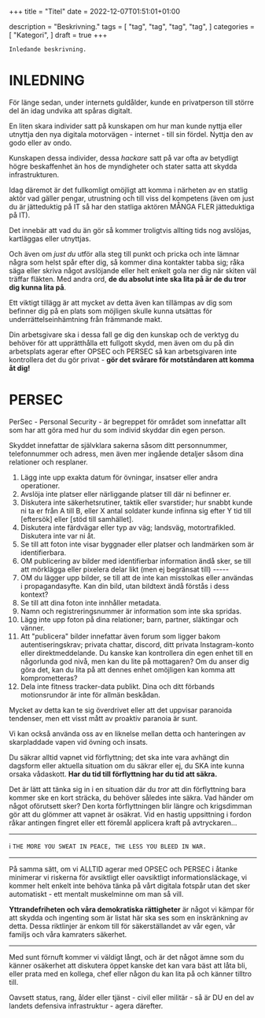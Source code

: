 +++
title = "Titel"
date = 2022-12-07T01:51:01+01:00

description = "Beskrivning."
tags = [
    "tag",
    "tag",
    "tag",
    "tag",
]
categories = [
    "Kategori",
]
draft = true
+++

`Inledande beskrivning.`
<!--more-->
# INLEDNING

För länge sedan, under internets guldålder, kunde en privatperson till större del än idag undvika att spåras digitalt. 

En liten skara individer satt på kunskapen om hur man kunde nyttja eller utnyttja den nya digitala motorvägen - internet - till sin fördel. Nyttja den av godo eller av ondo.

Kunskapen dessa individer, dessa *hackare* satt på var ofta av betydligt högre beskaffenhet än hos de myndigheter och stater satta att skydda infrastrukturen. 

Idag däremot är det fullkomligt omöjligt att komma i närheten av en statlig aktör vad gäller pengar, utrustning och till viss del kompetens (även om just du är jätteduktig på IT så har den statliga aktören MÅNGA FLER jätteduktiga på IT). 

Det innebär att vad du än gör så kommer troligtvis allting tids nog avslöjas, kartläggas eller utnyttjas. 

Och även om *just du* utför alla steg till punkt och pricka och inte lämnar några som helst spår efter dig, så kommer dina kontakter tabba sig; råka säga eller skriva något avslöjande eller helt enkelt gola ner dig när skiten väl träffar fläkten. Med andra ord, **de du absolut inte ska lita på är de du tror dig kunna lita på**.

Ett viktigt tillägg är att mycket av detta även kan tillämpas av dig som befinner dig på en plats som möjligen skulle kunna utsättas för underrättelseinhämtning från främmande makt.

Din arbetsgivare ska i dessa fall ge dig den kunskap och de verktyg du behöver för att upprätthålla ett fullgott skydd, men även om du på din arbetsplats agerar efter OPSEC och PERSEC så kan arbetsgivaren inte kontrollera det du gör privat - **gör det svårare för motståndaren att komma åt dig!** 

# PERSEC

PerSec - Personal Security - är begreppet för området som innefattar allt som har att göra med hur du som individ skyddar din egen person. 

Skyddet innefattar de självklara sakerna såsom ditt personnummer, telefonnummer och adress, men även mer ingående detaljer såsom dina relationer och resplaner.

1. Lägg inte upp exakta datum för övningar, insatser eller andra operationer. 
2. Avslöja inte platser eller närliggande platser till där ni befinner er.
3. Diskutera inte säkerhetsrutiner, taktik eller svarstider; hur snabbt kunde ni ta er från A till B, eller X antal soldater kunde infinna sig efter Y tid till [eftersök] eller [stöd till samhället].
4. Diskutera inte färdvägar eller typ av väg; landsväg, motortrafikled. Diskutera inte var ni åt. 
5. Se till att foton inte visar byggnader eller platser och landmärken som är identifierbara.
6. OM publicering av bilder med identifierbar information ändå sker, se till att mörklägga eller pixelera delar likt (men ej begränsat till) -----  
7. OM du lägger upp bilder, se till att de inte kan misstolkas eller användas i propagandasyfte. Kan din bild, utan bildtext ändå förstås i dess kontext? 
8. Se till att dina foton inte innhåller metadata.
9. Namn och registreringsnummer är information som inte ska spridas.
10. Lägg inte upp foton på dina relationer; barn, partner, släktingar och vänner. 
11. Att "publicera" bilder innefattar även forum som ligger bakom autentiseringskrav; privata chattar, discord, ditt privata Instagram-konto eller direktmeddelande. Du kanske kan kontrollera din egen enhet till en någorlunda god nivå, men kan du lite på mottagaren? Om du anser dig göra det, kan du lita på att dennes enhet omöjligen kan komma att komprometteras?  
12. Dela inte fitness tracker-data publikt. Dina och ditt förbands motionsrundor är inte för allmän beskådan.   

Mycket av detta kan te sig överdrivet eller att det uppvisar paranoida tendenser, men ett visst mått av proaktiv paranoia är sunt.

Vi kan också använda oss av en liknelse mellan detta och hanteringen av skarpladdade vapen vid övning och insats.

Du säkrar alltid vapnet vid förflyttning; det ska inte vara avhängt din dagsform eller aktuella situation om du säkrar eller ej, du SKA inte kunna orsaka vådaskott. **Har du tid till förflyttning har du tid att säkra.** 

Det är lätt att tänka sig in i en situation där du *tror* att din förflyttning bara kommer ske en kort sträcka, du behöver således inte säkra. Vad händer om något oförutsett sker? Den korta förflyttningen blir längre och krigsdimman gör att du glömmer att vapnet är osäkrat. Vid en hastig uppsittning i fordon råkar antingen fingret eller ett föremål applicera kraft på avtryckaren...

---
ℹ️ `THE MORE YOU SWEAT IN PEACE, THE LESS YOU BLEED IN WAR. `

---

På samma sätt, om vi ALLTID agerar med OPSEC och PERSEC i åtanke minimerar vi riskerna för avsiktligt eller oavsiktligt informationsläckage, vi kommer helt enkelt inte behöva tänka på vårt digitala fotspår utan det sker automatiskt - ett mentalt muskelminne om man så vill. 

**Yttrandefriheten och våra demokratiska rättigheter** är något vi kämpar för att skydda och ingenting som är listat här ska ses som en inskränkning av detta. Dessa riktlinjer är enkom till för säkerställandet av vår egen, vår familjs och våra kamraters säkerhet. 

--- 

Med sunt förnuft kommer vi väldigt långt, och är det något ämne som du känner osäkerhet att diskutera öppet kanske det kan vara bäst att låta bli, eller prata med en kollega, chef eller någon du kan lita på och känner tilltro till.

Oavsett status, rang, ålder eller tjänst - civil eller militär - så är DU en del av landets defensiva infrastruktur - agera därefter.
